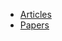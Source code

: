 * [Articles](https://github.com/nealav/things-i-like/blob/master/articles.md)
* [Papers](https://github.com/nealav/things-i-like/blob/master/papers.md)
